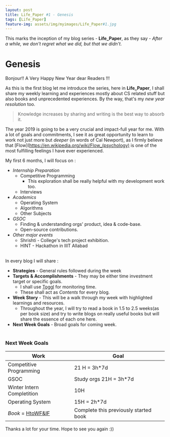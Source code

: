 ```yaml
---
layout: post
title: Life_Paper #1 - Genesis
tags: [Life_Paper]
feature-img: assets/img/myimages/Life_Paper#1.jpg
---
```

This marks the inception of my blog series - **Life_Paper**, as they say - *After a while, we don't regret what we did, but that we didn't.*

# Genesis
Bonjour!!   A Very Happy New Year dear Readers !!!

As this is the first blog let me introduce the series, here in **Life_Paper**, I shall share my weekly learning and experiences mostly about CS related stuff but also books and unprecedented experiences. By the way, that's my *new year resolution* too.

>  Knowledge increases by sharing and writing is the best way to absorb it.

The year 2019 is going to be a very crucial and impact-full year for me. With a lot of goals and commitments, I see it as great opportunity to learn to work not just more but *deeper* (in words of Cal Newport), as I firmly believe that [Flow](https://en.wikipedia.org/wiki/Flow_(psychology) is one of the most fulfilling feelings I have ever experienced.

My first 6 months, I will focus on :
* *Internship Preparation*
  * Competitive Programming
    * This exploration shall be really helpful with my development work too.
  * Interviews
* *Academics*
  * Operating System
  * Algorithms
  * Other Subjects
* *GSOC*
  * Finding & understanding orgs' product, idea & code-base.
  * Open-source contributions.
* *Other major events*
  * Shrishti - College's tech project exhibition.
  * HINT - Hackathon in IIIT Allabad

<br/>In every blog I will share :
* **Strategies** - General rules followed during the week
* **Targets & Accomplishments** -  They may be either time investment target or specific goals.
  * I shall use [Toggl](https://toggl.com/app/timer) for monitoring time.
  * These shall act as *Contents* for every blog.
* **Week Story** - This will be a walk through my week with highlighted learnings and resources.
  * Throughout the year, I will try to read a book in 1.5 to 2.5 weeks(as per book size) and try to write blogs on really useful books but will share the essence of each one here.
* **Next Week Goals** - Broad goals for coming week.
<br/><br/>

### Next Week Goals

|Work|Goal|
|---|---|
|Competitive Programming|21 H = 3h*7d|
|GSOC|Study orgs 21H = 3h*7d|
|Winter Intern Completition|10H|
|Operating System|15H = 2h*7d|
|*Book* = [HtoWF&IF](https://en.wikipedia.org/wiki/How_to_Win_Friends_and_Influence_People)|Complete this previously started book|

Thanks a lot for your time. Hope to see you again :))
